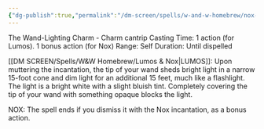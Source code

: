 ```yaml
---
{"dg-publish":true,"permalink":"/dm-screen/spells/w-and-w-homebrew/nox-and-lumos/"}
---
```


The Wand-Lighting Charm - Charm cantrip 
Casting Time: 1 action (for Lumos). 1 bonus action (for Nox)
Range: Self 
Duration: Until dispelled 

[[DM SCREEN/Spells/W&W Homebrew/Lumos & Nox\|LUMOS]]: Upon muttering the incantation, the tip of your wand sheds bright light in a narrow 15-foot cone and dim light for an additional 15 feet, much like a flashlight. The light is a bright white with a slight bluish tint. Completely covering the tip of your wand with something opaque blocks the light. 

NOX: The spell ends if you dismiss it with the Nox incantation, as a bonus action.